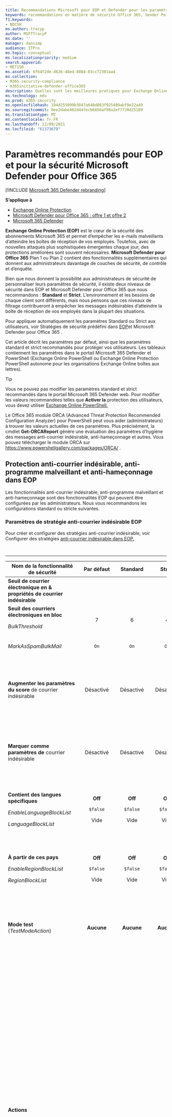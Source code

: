 ```yaml
---
title: Recommandations Microsoft pour EOP et Defender pour les paramètres Office 365 de sécurité
keywords: recommandations en matière de sécurité Office 365, Sender Policy Framework, Domain-based Message Reporting and Conformance, DomainKeys Identified Mail, steps, how does it work, security baselines, baselines for EOP, baselines for Defender for Office 365 , set up Defender for Office 365 , set up EOP, configure Defender for Office 365 , configurer EOP, configuration de la sécurité
f1.keywords:
- NOCSH
ms.author: tracyp
author: MSFTTracyP
ms.date: ''
manager: dansimp
audience: ITPro
ms.topic: conceptual
ms.localizationpriority: medium
search.appverid:
- MET150
ms.assetid: 6f64f2de-d626-48ed-8084-03cc72301aa4
ms.collection:
- M365-security-compliance
- m365initiative-defender-office365
description: Quelles sont les meilleures pratiques pour Exchange Online Protection (EOP) et Defender pour Office 365 de sécurité ? Quelles sont les recommandations actuelles pour la protection standard ? Qu’est-ce qui doit être utilisé si vous souhaitez être plus strict ? Quels sont les extras que vous obtenez si vous utilisez également Defender pour Office 365 ?
ms.technology: mdo
ms.prod: m365-security
ms.openlocfilehash: 194d255099b3847a648d083f925489abf0e22a49
ms.sourcegitcommit: 0ee2dabe402d44fecb6856af98a2ef7720d25189
ms.translationtype: MT
ms.contentlocale: fr-FR
ms.lasthandoff: 12/09/2021
ms.locfileid: "61373679"
---
```

# <a name="recommended-settings-for-eop-and-microsoft-defender-for-office-365-security"></a>Paramètres recommandés pour EOP et pour la sécurité Microsoft Defender pour Office 365

[!INCLUDE [Microsoft 365 Defender rebranding](../includes/microsoft-defender-for-office.md)]

**S’applique à**
- [Exchange Online Protection](exchange-online-protection-overview.md)
- [Microsoft Defender pour Office 365 : offre 1 et offre 2](defender-for-office-365.md)
- [Microsoft 365 Defender](../defender/microsoft-365-defender.md)

**Exchange Online Protection (EOP)** est le cœur de la sécurité des abonnements Microsoft 365 et permet d’empêcher les e-mails malveillants d’atteindre les boîtes de réception de vos employés. Toutefois, avec de nouvelles attaques plus sophistiquées émergentes chaque jour, des protections améliorées sont souvent nécessaires. **Microsoft Defender pour Office 365** Plan 1 ou Plan 2 contient des fonctionnalités supplémentaires qui donnent aux administrateurs davantage de couches de sécurité, de contrôle et d’enquête.

Bien que nous donnent la possibilité aux administrateurs de sécurité de personnaliser leurs paramètres de sécurité, il existe deux niveaux de sécurité dans EOP et Microsoft Defender pour Office 365 que nous recommandons : **Standard** et **Strict**. L’environnement et les besoins de chaque client sont différents, mais nous pensons que ces niveaux de filtrage contribueront à empêcher les messages indésirables d’atteindre la boîte de réception de vos employés dans la plupart des situations.

Pour appliquer automatiquement les paramètres Standard ou Strict aux utilisateurs, voir Stratégies de sécurité prédéfini dans [EOP](preset-security-policies.md)et Microsoft Defender pour Office 365 .

Cet article décrit les paramètres par défaut, ainsi que les paramètres standard et strict recommandés pour protéger vos utilisateurs. Les tableaux contiennent les paramètres dans le portail Microsoft 365 Defender et PowerShell (Exchange Online PowerShell ou Exchange Online Protection PowerShell autonome pour les organisations Exchange Online boîtes aux lettres).

> [!TIP]
> Vous ne pouvez pas modifier les paramètres standard et strict recommandés dans le portail Microsoft 365 Defender web. Pour modifier les valeurs recommandées telles que **Activer la** protection des utilisateurs, vous devez utiliser [Exchange Online PowerShell.](/powershell/exchange/connect-to-exchange-online-powershell)
>
> Le Office 365 module ORCA (Advanced Threat Protection Recommended Configuration Analyzer) pour PowerShell peut vous aider (administrateurs) à trouver les valeurs actuelles de ces paramètres. Plus précisément, la cmdlet **Get-ORCAReport** génère une évaluation des paramètres d’hygiène des messages anti-courrier indésirable, anti-hameçonnage et autres. Vous pouvez télécharger le module ORCA sur <https://www.powershellgallery.com/packages/ORCA/> .

## <a name="anti-spam-anti-malware-and-anti-phishing-protection-in-eop"></a>Protection anti-courrier indésirable, anti-programme malveillant et anti-hameçonnage dans EOP

Les fonctionnalités anti-courrier indésirable, anti-programme malveillant et anti-hameçonnage sont des fonctionnalités EOP qui peuvent être configurées par les administrateurs. Nous vous recommandons les configurations standard ou stricte suivantes.

### <a name="eop-anti-spam-policy-settings"></a>Paramètres de stratégie anti-courrier indésirable EOP

Pour créer et configurer des stratégies anti-courrier indésirable, voir Configurer des stratégies [anti-courrier indésirable dans EOP.](configure-your-spam-filter-policies.md)

<br>

****

|Nom de la fonctionnalité de sécurité|Par défaut|Standard|Strict|Commentaire|
|---|:---:|:---:|:---:|---|
|**Seuil de courrier électronique en & propriétés de courrier indésirable**|||||
|**Seuil des courriers électroniques en bloc** <p> _BulkThreshold_|7 |6 |4|Pour plus d’informations, voir [Niveau de réclamation en bloc (BCL) dans EOP.](bulk-complaint-level-values.md)|
|_MarkAsSpamBulkMail_|`On`|`On`|`On`|Ce paramètre est uniquement disponible dans PowerShell.|
|**Augmenter les paramètres du score** de courrier indésirable|Désactivé|Désactivé|Désactivé|Tous ces paramètres font partie du filtre de courrier indésirable avancé (ASF). Pour plus d’informations, consultez la section paramètres ASF dans la section des [stratégies anti-courrier](#asf-settings-in-anti-spam-policies) indésirable de cet article.|
|**Marquer comme paramètres de** courrier indésirable|Désactivé|Désactivé|Désactivé|La plupart de ces paramètres font partie d’ASF. Pour plus d’informations, consultez la section paramètres ASF dans la section des [stratégies anti-courrier](#asf-settings-in-anti-spam-policies) indésirable de cet article.|
|**Contient des langues spécifiques** <p> _EnableLanguageBlockList_ <p> _LanguageBlockList_|**Off** <p> `$false` <p> Vide|**Off** <p> `$false` <p> Vide|**Off** <p> `$false` <p> Vide|Nous n’avons aucune recommandation spécifique pour ce paramètre. Vous pouvez bloquer les messages dans des langues spécifiques en fonction des besoins de votre entreprise.|
|**À partir de ces pays** <p> _EnableRegionBlockList_ <p> _RegionBlockList_|**Off** <p> `$false` <p> Vide|**Off** <p> `$false` <p> Vide|**Off** <p> `$false` <p> Vide|Nous n’avons aucune recommandation spécifique pour ce paramètre. Vous pouvez bloquer les messages provenant de pays spécifiques en fonction des besoins de votre entreprise.|
|**Mode test** (_TestModeAction_)|**Aucune**|**Aucune**|**Aucune**|Ce paramètre fait partie d’ASF. Pour plus d’informations, consultez la section paramètres ASF dans la section des [stratégies anti-courrier](#asf-settings-in-anti-spam-policies) indésirable de cet article.|
|**Actions**||||Où que vous sélectionniez le **message de mise** en quarantaine, une zone sélectionner une stratégie de mise **en** quarantaine est disponible. Les stratégies de mise en quarantaine définissent ce que les utilisateurs sont autorisés à faire pour les messages mis en quarantaine. <p> Lorsque vous créez une stratégie anti-courrier indésirable, une valeur vide signifie que la stratégie de mise en quarantaine par défaut est utilisée pour définir les fonctionnalités historiques des messages mis en quarantaine par ce verdict particulier (AdminOnlyAccessPolicy pour le hameçonnage à haut niveau de confiance **;** DefaultFullAccessPolicy pour tout le reste). <p> Les administrateurs peuvent créer et sélectionner des stratégies de mise en quarantaine personnalisées qui définissent des fonctionnalités plus restrictives ou moins restrictives pour les utilisateurs. Pour plus d’informations, voir [Stratégies de mise en quarantaine](quarantine-policies.md).|
|**Action de** détection du courrier indésirable <p> _SpamAction_|**Déplacer le message dans le dossier Courrier indésirable** <p> `MoveToJmf`|**Déplacer le message dans le dossier Courrier indésirable** <p> `MoveToJmf`|**Mettre en quarantaine le message** <p> `Quarantine`||
|**Action de détection du courrier indésirable** à niveau de confiance élevé <p> _HighConfidenceSpamAction_|**Mettre en quarantaine le message** <p> `MoveToJmf`|**Mettre en quarantaine le message** <p> `Quarantine`|**Mettre en quarantaine le message** <p> `Quarantine`||
|**Action de détection du** hameçonnage <p> _PhishSpamAction_|**Mettre en quarantaine le message** <p> `MoveToJmf`|**Mettre en quarantaine le message** <p> `Quarantine`|**Mettre en quarantaine le message** <p> `Quarantine`||
|**Action de détection du hameçonnage à haut** niveau de confiance <p> _HighConfidencePhishAction_|**Mettre en quarantaine le message** <p> `Quarantine`|**Mettre en quarantaine le message** <p> `Quarantine`|**Mettre en quarantaine le message** <p> `Quarantine`||
|**Action de** détection en bloc <p> _BulkSpamAction_|**Déplacer le message dans le dossier Courrier indésirable** <p> `MoveToJmf`|**Déplacer le message dans le dossier Courrier indésirable** <p> `MoveToJmf`|**Mettre en quarantaine le message** <p> `Quarantine`||
|**Conserver le courrier indésirable en quarantaine pendant ce nombre de jours** <p> _QuarantineRetentionPeriod_|15 jours<sup>\*</sup>|30 jours|30 jours|<sup>\*</sup> La valeur par défaut est 15 jours dans la stratégie anti-courrier indésirable par défaut et dans les nouvelles stratégies anti-courrier indésirable que vous créez dans PowerShell. La valeur par défaut est 30 jours dans les nouvelles stratégies anti-courrier indésirable que vous créez dans le portail Microsoft 365 Defender courrier indésirable. <p> Cette valeur affecte également les messages mis en quarantaine par les stratégies anti-hameçonnage. Pour plus d’informations, voir [Messages électroniques mis en quarantaine dans EOP.](quarantine-email-messages.md)|
|**Activer les conseils de sécurité contre le courrier indésirable** <p> _InlineSafetyTipsEnabled_|Sélectionné <p> `$true`|Sélectionné <p> `$true`|Sélectionné <p> `$true`||
|Activer la purge automatique d’heure zéro (ZAP) pour les messages de hameçonnage <p> _PhishZapEnabled_|Sélectionné <p> `$true`|Sélectionné <p> `$true`|Sélectionné <p> `$true`||
|Activer ZAP pour les messages indésirables <p> _SpamZapEnabled_|Sélectionné <p> `$true`|Sélectionné <p> `$true`|Sélectionné <p> `$true`||
|**Autoriser & liste d'& blocage**|||||
|Expéditeurs autorisés <p> _AllowedSenders_|Aucun|Aucun|Aucun||
|Domaines d’expéditeur autorisés <p> _AllowedSenderDomains_|Aucun|Aucun|Aucun|L’ajout de domaines à la liste des expéditeurs autorisés est une idée très mauvaise. Les attaquants pourraient vous envoyer des messages électroniques qui seraient autrement filtrés. <p> Utilisez [](learn-about-spoof-intelligence.md) la veille contre l’usurpation d’adresses et la liste d’adresses de [blocage/d’usurpation](tenant-allow-block-list.md) d’adresses client pour passer en revue tous les expéditeurs usurpant des adresses de messagerie d’expéditeur dans les domaines de messagerie de votre organisation ou usurpant des adresses de messagerie d’expéditeur dans des domaines externes.|
|Expéditeurs bloqués <p> _BlockedSenders_|Aucun|Aucun|Aucun||
|Domaines des expéditeurs bloqués <p> _BlockedSenderDomains_|Aucun|Aucun|Aucun||
|

#### <a name="asf-settings-in-anti-spam-policies"></a>Paramètres ASF dans les stratégies anti-courrier indésirable

Le tableau de cette section décrit les paramètres de filtrage avancé du courrier indésirable (ASF) disponibles dans les stratégies anti-courrier indésirable. Tous ces paramètres sont **éteints** pour les **niveaux Standard** et **Strict.** Pour plus d’informations sur les paramètres ASF, voir les paramètres de filtre de courrier indésirable avancé [(ASF) dans EOP.](advanced-spam-filtering-asf-options.md)

<br>

****

|Nom de la fonctionnalité de sécurité|Commentaire|
|---|---|
|**Liens d’image vers des sites distants** (_IncreaseScoreWithImageLinks_)||
|**Adresse IP numérique dans l’URL** (_IncreaseScoreWithNumericIps_)||
|**Redirection d’URL vers** un autre port (_IncreaseScoreWithRedirectToOtherPort_)||
|**Liens vers des sites web .biz ou .info** (_IncreaseScoreWithBizOrInfoUrls_)||
|**Messages vides** (_MarkAsSpamEmptyMessages_)||
|**Incorporer des balises au format HTML** (_MarkAsSpamEmbedTagsInHtml_)||
|**JavaScript ou VBScript en HTML** (_MarkAsSpamJavaScriptInHtml_)||
|**Balises de formulaire en HTML** (_MarkAsSpamFormTagsInHtml_)||
|**Balises frame ou iframe en HTML** (_MarkAsSpamFramesInHtml_)||
|**Bogues web au format HTML** (_MarkAsSpamWebBugsInHtml_)||
|**Balises d’objet en HTML** (_MarkAsSpamObjectTagsInHtml_)||
|**Mots sensibles** (_MarkAsSpamSensitiveWordList_)||
|**Enregistrement SPF : échec en dur** (_MarkAsSpamSpfRecordHardFail_)||
|**Échec de filtrage de l’ID de** l’expéditeur (_MarkAsSpamFromAddressAuthFail_)||
|**Backscatter** (_MarkAsSpamNdrBackscatter_)||
|**Mode test** (_TestModeAction_)|Pour les paramètres ASF qui la prise en charge de **Test** en tant qu’action, vous pouvez configurer l’action du mode test sur Aucun **,** Ajouter du texte d’en-tête **X** par défaut ou envoyer un message **Bcc** ( `None` , ou `AddXHeader` `BccMessage` ). Pour plus d’informations, voir Activer, désactiver ou tester les [paramètres ASF.](advanced-spam-filtering-asf-options.md#enable-disable-or-test-asf-settings)|
|

#### <a name="eop-outbound-spam-policy-settings"></a>Paramètres de stratégie de courrier indésirable sortant EOP

Pour créer et configurer des stratégies de courrier indésirable sortant, voir Configurer le filtrage du courrier indésirable sortant [dans EOP.](configure-the-outbound-spam-policy.md)

Pour plus d’informations sur les limites d’envoi par défaut dans le service, voir [Limites d’envoi.](/office365/servicedescriptions/exchange-online-service-description/exchange-online-limits#sending-limits-1)

<br>

****

|Nom de la fonctionnalité de sécurité|Par défaut|Standard|Strict|Commentaire|
|---|:---:|:---:|:---:|---|
|**Définir une limite de messages externes** <p> _RecipientLimitExternalPerHour_|0|500|400|La valeur par défaut 0 signifie utiliser les valeurs par défaut du service.|
|**Définir une limite de message interne** <p> _RecipientLimitInternalPerHour_|0|1000|800|La valeur par défaut 0 signifie utiliser les valeurs par défaut du service.|
|**Définir une limite quotidienne des messages** <p> _RecipientLimitPerDay_|0|1000|800|La valeur par défaut 0 signifie utiliser les valeurs par défaut du service.|
|**Restriction imposée aux utilisateurs qui atteignent la limite de message** <p> _ActionWhenThresholdReached_|**Empêcher l’utilisateur d’envoyer des messages jusqu’au jour suivant** <p> `BlockUserForToday`|**Empêcher l’utilisateur d’envoyer des messages électroniques** <p> `BlockUser`|**Empêcher l’utilisateur d’envoyer des messages électroniques** <p> `BlockUser`||
|**Règles de transmission automatique** <p> _AutoForwardingMode_|**Automatique - Contrôlé par le système** <p> `Automatic`|**Automatique - Contrôlé par le système** <p> `Automatic`|**Automatique - Contrôlé par le système** <p> `Automatic`|
|**Envoyer une copie des messages sortants qui dépassent ces limites à ces utilisateurs et groupes** <p> _BccSuspiciousOutboundMail_ <p> _BccSuspiciousOutboundAdditionalRecipients_|Non sélectionnée <p> `$false` <p> Vide|Non sélectionnée <p> `$false` <p> Vide|Non sélectionnée <p> `$false` <p> Vide|Nous n’avons aucune recommandation spécifique pour ce paramètre. <p> Ce paramètre fonctionne uniquement dans la stratégie de courrier indésirable sortant par défaut. Elle ne fonctionne pas dans les stratégies de courrier indésirable sortant personnalisées que vous créez.|
|**Avertir ces utilisateurs et groupes si un expéditeur est bloqué en raison de l’envoi de courrier indésirable sortant** <p> _NotifyOutboundSpam_ <p> _NotifyOutboundSpamRecipients_|Non sélectionnée <p> `$false` <p> Vide|Non sélectionnée <p> `$false` <p> Vide|Non sélectionnée <p> `$false` <p> Vide|La [](../../compliance/alert-policies.md) stratégie d’alerte par défaut nommée User **restricted from sending email** already sends email notifications to members of the **TenantAdmins** (**Global admins**) group when users are blocked due to exceeding the limits in policy. **Nous vous recommandons vivement d’utiliser** la stratégie d’alerte plutôt que ce paramètre dans la stratégie de courrier indésirable sortant pour avertir les administrateurs et les autres utilisateurs. Pour obtenir des instructions, [voir Vérifier les paramètres d’alerte pour les utilisateurs restreints.](removing-user-from-restricted-users-portal-after-spam.md#verify-the-alert-settings-for-restricted-users)|
|

### <a name="eop-anti-malware-policy-settings"></a>Paramètres de stratégie anti-programme malveillant EOP

Pour créer et configurer des stratégies anti-programme malveillant, voir Configurer des stratégies [anti-programme malveillant dans EOP.](configure-anti-malware-policies.md)

<br>

****

|Nom de la fonctionnalité de sécurité|Par défaut|Standard|Strict|Commentaire|
|---|:---:|:---:|:---:|---|
|**Paramètres de protection**|||||
|**Activer le filtre des pièces jointes courantes** <p> _EnableFileFilter_|Non sélectionnée <p> `$false`|Sélectionné <p> `$true`|Sélectionné <p> `$true`|Ce paramètre met en quarantaine les messages qui contiennent des pièces jointes exécutables en fonction du type de fichier, quel que soit le contenu de la pièce jointe.|
|**Activer la purge automatique sans heure pour les programmes malveillants** <p> _ZapEnabled_|Sélectionné <p> `$true`|Sélectionné <p> `$true`|Sélectionné <p> `$true`||
|**Stratégie de mise en quarantaine**|AdminOnlyAccessPolicy|AdminOnlyAccessPolicy|AdminOnlyAccessPolicy|Lorsque vous créez une stratégie anti-programme malveillant, une valeur vide signifie que la stratégie de mise en quarantaine par défaut est utilisée pour définir les fonctionnalités historiques des messages mis en quarantaine en tant que programmes malveillants (AdminOnlyAccessPolicy). <p> Les administrateurs peuvent créer et sélectionner des stratégies de mise en quarantaine personnalisées qui définissent davantage de fonctionnalités pour les utilisateurs. Pour plus d’informations, voir [Stratégies de mise en quarantaine](quarantine-policies.md).|
|**Notifications des destinataires**|||||
|**Avertir les destinataires lorsque les messages sont mis en quarantaine en tant que programmes malveillants** <p> _Action_|Non sélectionnée <p> _DeleteMessage_|Non sélectionnée <p> _DeleteMessage_|Non sélectionnée <p> _DeleteMessage_|Si un programme malveillant est détecté dans une pièce jointe, le message est mis en quarantaine et ne peut être libéré que par un administrateur.|
|**Notifications de l’expéditeur**|||||
|**Avertir les expéditeurs internes lorsque les messages sont mis en quarantaine en tant que programmes malveillants** <p> _EnableInternalSenderNotifications_|Non sélectionnée <p> `$false`|Non sélectionnée <p> `$false`|Non sélectionnée <p> `$false`||
|**Avertir les expéditeurs externes lorsque les messages sont mis en quarantaine en tant que programmes malveillants** <p> _EnableExternalSenderNotifications_|Non sélectionnée <p> `$false`|Non sélectionnée <p> `$false`|Non sélectionnée <p> `$false`||
|**Notifications de l’administrateur**|||||
|**Informer un administrateur des messages non reçus d’expéditeurs internes** <p> _EnableInternalSenderAdminNotifications_ <p> _InternalSenderAdminAddress_|Non sélectionnée <p> `$false`|Non sélectionnée <p> `$false`|Non sélectionnée <p> `$false`|Nous n’avons aucune recommandation spécifique pour ce paramètre.|
|**Informer un administrateur des messages non reçus d’expéditeurs externes** <p> _EnableExternalSenderAdminNotifications_ <p> _ExternalSenderAdminAddress_|Non sélectionnée <p> `$false`|Non sélectionnée <p> `$false`|Non sélectionnée <p> `$false`|Nous n’avons aucune recommandation spécifique pour ce paramètre.|
|**Personnaliser les notifications**||||Nous n’avons aucune recommandation spécifique pour ces paramètres.|
|**Utiliser un texte de notification personnalisé** <p> _CustomNotifications_|Non sélectionnée <p> `$false`|Non sélectionnée <p> `$false`|Non sélectionnée <p> `$false`||
|**De nom** <p> _CustomFromName_|Vide <p> `$null`|Vide <p> `$null`|Vide <p> `$null`||
|**Adresse de provenance** <p> _CustomFromAddress_|Vide <p> `$null`|Vide <p> `$null`|Vide <p> `$null`||
|**Personnaliser les notifications pour les messages provenant d’expéditeurs internes**||||Ces paramètres sont utilisés uniquement si les expéditeurs internes  sont avertis lorsque des **messages** sont mis en quarantaine en tant que programmes malveillants ou si les messages non envoyés provenant d’expéditeurs internes sont sélectionnés.|
|**Sujet** <p> _CustomInternalSubject_|Vide <p> `$null`|Vide <p> `$null`|Vide <p> `$null`||
|**Message** <p> _CustomInternalBody_|Vide <p> `$null`|Vide <p> `$null`|Vide <p> `$null`||
|**Personnaliser les notifications pour les messages provenant d’expéditeurs externes**||||Ces paramètres sont utilisés uniquement si les expéditeurs externes sont avertis lorsque des **messages** sont mis en quarantaine en tant que programmes malveillants ou si les **messages** non envoyés provenant d’expéditeurs externes sont sélectionnés.|
|**Sujet** <p> _CustomExternalSubject_|Vide <p> `$null`|Vide <p> `$null`|Vide <p> `$null`||
|**Message** <p> _CustomExternalBody_|Vide <p> `$null`|Vide <p> `$null`|Vide <p> `$null`||
|

### <a name="eop-anti-phishing-policy-settings"></a>Paramètres de stratégie anti-hameçonnage EOP

Pour plus d’informations sur ces paramètres, voir [Paramètres d’usurpation d’informations.](set-up-anti-phishing-policies.md#spoof-settings) Pour configurer ces paramètres, voir [Configurer des stratégies anti-hameçonnage dans EOP.](configure-anti-phishing-policies-eop.md)

<br>

****

|Nom de la fonctionnalité de sécurité|Par défaut|Standard|Strict|Commentaire|
|---|:---:|:---:|:---:|---|
|**Seuil de hameçonnage & protection**|||||
|**Activer la veille contre l’usurpation d’informations** <p> _EnableSpoofIntelligence_|Sélectionné <p> `$true`|Sélectionné <p> `$true`|Sélectionné <p> `$true`||
|**Actions**|||||
|**Si le message est détecté comme usurpant une usurpation** <p> _AuthenticationFailAction_|**Déplacer le message vers les dossiers Courrier indésirable des destinataires** <p> `MoveToJmf`|**Déplacer le message vers les dossiers Courrier indésirable des destinataires** <p> `MoveToJmf`|**Mettre le message en quarantaine** <p> `Quarantine`|Ce paramètre s’applique aux expéditeurs usurpés qui ont [](learn-about-spoof-intelligence.md) été automatiquement bloqués, comme indiqué dans la veille contre l’usurpation d’informations ou bloqués manuellement dans la liste d’adresses client [autoriser/bloquer.](tenant-allow-block-list.md) <p> Si vous sélectionnez Mettre  le **message** en quarantaine, une zone de stratégie Appliquer la mise en quarantaine est disponible pour sélectionner la stratégie de mise en quarantaine qui définit ce que les utilisateurs sont autorisés à faire aux messages mis en quarantaine en tant qu’usurpation. Lorsque vous créez une stratégie anti-hameçonnage, une valeur vide signifie que la stratégie de mise en quarantaine par défaut est utilisée pour définir les fonctionnalités historiques des messages mis en quarantaine en tant qu’usurpation (DefaultFullAccessPolicy). <p> Les administrateurs peuvent créer et sélectionner des stratégies de mise en quarantaine personnalisées qui définissent des fonctionnalités plus restrictives ou moins restrictives pour les utilisateurs. Pour plus d’informations, voir [Stratégies de mise en quarantaine](quarantine-policies.md).|
|**Afficher le premier contact conseil de sécurité** <p> _EnableFirstContactSafetyTips_|Non sélectionnée <p> `$false`|Non sélectionnée <p> `$false`|Non sélectionnée <p> `$false`|Pour plus d’informations, [voir First contact conseil de sécurité](set-up-anti-phishing-policies.md#first-contact-safety-tip).|
|**Afficher (?) pour les expéditeurs non authentifiés pour l’usurpation d’adresse** <p> _EnableUnauthenticatedSender_|Sélectionné <p> `$true`|Sélectionné <p> `$true`|Sélectionné <p> `$true`|Ajoute un point d’interrogation (?) à la photo de l’expéditeur dans Outlook des expéditeurs usurpés non identifiés. Pour plus d’informations, voir Expéditeur non [authentifié.](set-up-anti-phishing-policies.md#unauthenticated-sender)|
|**Afficher la balise « via »** <p> _EnableViaTag_|Sélectionné <p> `$true`|Sélectionné <p> `$true`|Sélectionné <p> `$true`|Ajoute une balise via (chris@contoso.com via fabrikam.com) à l’adresse De si elle est différente du domaine dans la signature DKIM ou l’adresse **MAIL FROM.** <p> Pour plus d’informations, voir Expéditeur non [authentifié.](set-up-anti-phishing-policies.md#unauthenticated-sender)|
|

## <a name="microsoft-defender-for-office-365-security"></a>Microsoft Defender pour la Office 365 sécurité

Des avantages supplémentaires en matière de sécurité s’offrent à vous avec un abonnement Microsoft Defender Office 365 abonnement. Pour obtenir les dernières actualités et informations, vous pouvez voir les [nouveautés](whats-new-in-defender-for-office-365.md)de Defender pour Office 365 .

> [!IMPORTANT]
>
> - La stratégie anti-hameçonnage par défaut dans Microsoft [](set-up-anti-phishing-policies.md#spoof-settings) Defender Office 365 protection contre l’usurpation d’adresses et la veille des boîtes aux lettres pour tous les destinataires. Toutefois, les autres fonctionnalités de [protection](#impersonation-settings-in-anti-phishing-policies-in-microsoft-defender-for-office-365) contre l’emprunt d’identité disponibles et les paramètres avancés ne sont pas [configurés](#advanced-settings-in-anti-phishing-policies-in-microsoft-defender-for-office-365) ou activés dans la stratégie par défaut. Pour activer toutes les fonctionnalités de protection, modifiez la stratégie anti-hameçonnage par défaut ou créez des stratégies anti-hameçonnage supplémentaires.
>
> - Bien qu’il n’existe pas de stratégie de pièces jointes Coffre ou de stratégie de liens Coffre par défaut, la stratégie de sécurité prédéfinit de **protection** intégrée offre une protection Coffre des pièces jointes et une protection de liens Coffre à tous les destinataires (utilisateurs qui ne sont pas définis dans les stratégies de pièces jointes Coffre personnalisées ou les stratégies de liens Coffre). Pour plus d’informations, voir [Stratégies de sécurité prédéfini dans EOP](preset-security-policies.md)et Microsoft Defender pour Office 365 .
>
> - [Coffre pièces jointes](mdo-for-spo-odb-and-teams.md) pour SharePoint, OneDrive et la protection Microsoft Teams et [la](safe-docs.md) protection Coffre Documents ne sont pas dépendantes des stratégies Coffre liens.

Si votre abonnement inclut Microsoft Defender pour Office 365 ou si vous avez acheté Defender pour Office 365 en tant que modules, définissez les configurations Standard ou Strict suivantes.

### <a name="anti-phishing-policy-settings-in-microsoft-defender-for-office-365"></a>Paramètres de stratégie anti-hameçonnage dans Microsoft Defender pour les Office 365

Les clients EOP obtiennent un anti-hameçonnage de base comme décrit précédemment, mais Defender pour Office 365 inclut davantage de fonctionnalités et de contrôle pour vous aider à prévenir, détecter et corriger les attaques. Pour créer et configurer ces stratégies, voir Configurer des stratégies [anti-hameçonnage](configure-mdo-anti-phishing-policies.md)dans Defender pour Office 365 .

#### <a name="advanced-settings-in-anti-phishing-policies-in-microsoft-defender-for-office-365"></a>Paramètres avancés dans les stratégies anti-hameçonnage dans Microsoft Defender pour Office 365

Pour plus d’informations sur ce paramètre, voir Seuils d’hameçonnage avancés dans les [stratégies anti-hameçonnage](set-up-anti-phishing-policies.md#advanced-phishing-thresholds-in-anti-phishing-policies-in-microsoft-defender-for-office-365)dans Microsoft Defender pour Office 365 . Pour configurer ce paramètre, voir Configurer des [stratégies anti-hameçonnage dans Defender pour Office 365](configure-mdo-anti-phishing-policies.md).

<br>

****

|Nom de la fonctionnalité de sécurité|Par défaut|Standard|Strict|Commentaire|
|---|:---:|:---:|:---:|---|
|**Seuil de courrier d’hameçonnage** <p> _PhishThresholdLevel_|**1 - Standard** <p> `1`|**2 - Agressif** <p> `2`|**3 - Plus agressif** <p> `3`||
|

#### <a name="impersonation-settings-in-anti-phishing-policies-in-microsoft-defender-for-office-365"></a>Paramètres d’emprunt d’identité dans les stratégies anti-hameçonnage dans Microsoft Defender pour Office 365

Pour plus d’informations sur ces paramètres, voir paramètres d’emprunt d’identité dans les [stratégies anti-hameçonnage](set-up-anti-phishing-policies.md#impersonation-settings-in-anti-phishing-policies-in-microsoft-defender-for-office-365)dans Microsoft Defender pour Office 365 . Pour configurer ces paramètres, voir [Configure anti-phishing policies in Defender for Office 365](configure-mdo-anti-phishing-policies.md).

<br>

****

|Nom de la fonctionnalité de sécurité|Par défaut|Standard|Strict|Commentaire|
|---|:---:|:---:|:---:|---|
|**Seuil de hameçonnage & protection**|||||
|**Permettre aux utilisateurs de se protéger** (protection des utilisateurs dont l’identité est usurpée) <p> _EnableTargetedUserProtection_ <p> _TargetedUsersToProtect_|Non sélectionnée <p> `$false` <p> none|Sélectionné <p> `$true` <p> \<list of users\>|Sélectionné <p> `$true` <p> \<list of users\>|Nous vous recommandons d’ajouter des utilisateurs (expéditeurs de messages) dans les rôles clés. En interne, les expéditeurs protégés peuvent être votre PDG, votre directeur financier et d’autres cadres supérieurs. En externe, les expéditeurs protégés peuvent inclure des membres du conseil ou votre conseil d’administration.|
|**Activer les domaines à protéger** (protection de domaine dont l’identité est usurpée)|Non sélectionnée|Sélectionné|Sélectionné||
|**Inclure les domaines que je possède** <p> _EnableOrganizationDomainsProtection_|Désactivé <p> `$false`|Sélectionné <p> `$true`|Sélectionné <p> `$true`||
|**Inclure des domaines personnalisés** <p> _EnableTargetedDomainsProtection_ <p> _TargetedDomainsToProtect_|Désactivé <p> `$false` <p> none|Sélectionné <p> `$true` <p> \<list of domains\>|Sélectionné <p> `$true` <p> \<list of domains\>|Nous vous recommandons d’ajouter des domaines (domaines d’expéditeur) que vous ne possédez pas, mais avec qui vous interagissez fréquemment.|
|**Ajouter des expéditeurs et des domaines de confiance** <p> _ExcludedSenders_ <p> _ExcludedDomains_|Aucun|Aucun|Aucun|En fonction de votre organisation, nous vous recommandons d’ajouter des expéditeurs ou des domaines qui sont identifiés à tort comme des tentatives d’emprunt d’identité.|
|**Activer l’intelligence des boîtes aux lettres** <p> _EnableMailboxIntelligence_|Sélectionné <p> `$true`|Sélectionné <p> `$true`|Sélectionné <p> `$true`||
|**Activer la veille pour la protection contre l’emprunt d’identité** <p> _EnableMailboxIntelligenceProtection_|Désactivé <p> `$false`|Sélectionné <p> `$true`|Sélectionné <p> `$true`|Ce paramètre autorise l’action spécifiée pour les détections d’emprunt d’identité par l’intelligence des boîtes aux lettres.|
|**Actions**||||Où que vous sélectionniez la **mise en quarantaine du message,** une zone sélectionner une stratégie **de** mise en quarantaine est disponible. Les stratégies de mise en quarantaine définissent ce que les utilisateurs sont autorisés à faire pour les messages mis en quarantaine. <p> Lorsque vous créez une stratégie anti-hameçonnage, une valeur vide signifie que la stratégie de mise en quarantaine par défaut est utilisée pour définir les fonctionnalités historiques des messages mis en quarantaine par ce verdict (DefaultFullAccessPolicy pour tous les types de détection d’emprunt d’identité). <p> Les administrateurs peuvent créer et sélectionner des stratégies de mise en quarantaine personnalisées qui définissent des fonctionnalités moins restrictives ou plus restrictives pour les utilisateurs. Pour plus d’informations, voir [Stratégies de mise en quarantaine](quarantine-policies.md).|
|**Si le message est détecté comme un utilisateur dont l’identité est usurpée** <p> _TargetedUserProtectionAction_|**Ne pas appliquer d’action** <p> `NoAction`|**Mettre le message en quarantaine** <p> `Quarantine`|**Mettre le message en quarantaine** <p> `Quarantine`||
|**Si le message est détecté comme un domaine dont l’identité est usurpée** <p> _TargetedDomainProtectionAction_|**Ne pas appliquer d’action** <p> `NoAction`|**Mettre le message en quarantaine** <p> `Quarantine`|**Mettre le message en quarantaine** <p> `Quarantine`||
|**Si l’intelligence de boîte aux lettres détecte et usurpe l’identité de l’utilisateur** <p> _MailboxIntelligenceProtectionAction_|**Ne pas appliquer d’action** <p> `NoAction`|**Déplacer le message vers les dossiers Courrier indésirable des destinataires** <p> `MoveToJmf`|**Mettre le message en quarantaine** <p> `Quarantine`||
|**Afficher les informations d’emprunt d’conseil de sécurité** <p> _EnableSimilarUsersSafetyTips_|Désactivé <p> `$false`|Sélectionné <p> `$true`|Sélectionné <p> `$true`||
|**Afficher les conseil de sécurité** <p> _EnableSimilarDomainsSafetyTips_|Désactivé <p> `$false`|Sélectionné <p> `$true`|Sélectionné <p> `$true`||
|**Afficher les caractères inhabituels d’emprunt d’identité conseil de sécurité** <p> _EnableUnusualCharactersSafetyTips_|Désactivé <p> `$false`|Sélectionné <p> `$true`|Sélectionné <p> `$true`||
|

#### <a name="eop-anti-phishing-policy-settings-in-microsoft-defender-for-office-365"></a>Paramètres de stratégie anti-hameçonnage EOP dans Microsoft Defender pour Office 365

Ce sont les mêmes paramètres que ceux disponibles dans les paramètres de stratégie [anti-courrier indésirable dans EOP.](#eop-anti-spam-policy-settings)

Les paramètres d’usurpation sont liés, mais le paramètre Afficher le premier **contact conseil de sécurité** ne dépend pas des paramètres d’usurpation.

<br>

****

|Nom de la fonctionnalité de sécurité|Par défaut|Standard|Strict|Commentaire|
|---|:---:|:---:|:---:|---|
|**Seuil de hameçonnage & protection**|||||
|**Activer la veille contre l’usurpation d’informations** <p> _EnableSpoofIntelligence_|Sélectionné <p> `$true`|Sélectionné <p> `$true`|Sélectionné <p> `$true`||
|**Actions**|||||
|**Si le message est détecté comme usurpant une usurpation** <p> _AuthenticationFailAction_|**Déplacer le message vers les dossiers Courrier indésirable des destinataires** <p> `MoveToJmf`|**Déplacer le message vers les dossiers Courrier indésirable des destinataires** <p> `MoveToJmf`|**Mettre le message en quarantaine** <p> `Quarantine`|Ce paramètre s’applique aux expéditeurs usurpés qui ont [](learn-about-spoof-intelligence.md) été automatiquement bloqués, comme indiqué dans la veille contre l’usurpation d’informations ou bloqués manuellement dans la liste d’adresses client [autoriser/bloquer.](tenant-allow-block-list.md) <p> Si vous sélectionnez Mettre  le **message** en quarantaine, une zone de stratégie Appliquer la quarantaine est disponible pour sélectionner la stratégie de mise en quarantaine qui définit ce que les utilisateurs sont autorisés à faire pour les messages mis en quarantaine. Lorsque vous créez une stratégie anti-hameçonnage, une valeur vide signifie que la stratégie de mise en quarantaine par défaut est utilisée pour définir les fonctionnalités historiques pour l’usurpation des messages mis en quarantaine (DefaultFullAccessPolicy). <p> Les administrateurs peuvent créer et sélectionner une stratégie de mise en quarantaine personnalisée qui définit ce que les destinataires sont autorisés à faire pour ces messages en quarantaine. Pour plus d’informations, voir [Stratégies de mise en quarantaine](quarantine-policies.md).|
|**Afficher le premier contact conseil de sécurité** <p> _EnableFirstContactSafetyTips_|Non sélectionnée <p> `$false`|Sélectionné <p> `$true`|Sélectionné <p> `$true`|Pour plus d’informations, [voir First contact conseil de sécurité](set-up-anti-phishing-policies.md#first-contact-safety-tip).|
|**Afficher (?) pour les expéditeurs non authentifiés pour l’usurpation d’adresse** <p> _EnableUnauthenticatedSender_|Sélectionné <p> `$true`|Sélectionné <p> `$true`|Sélectionné <p> `$true`|Ajoute un point d’interrogation (?) à la photo de l’expéditeur dans Outlook des expéditeurs usurpés non identifiés. Pour plus d’informations, voir Expéditeur non [authentifié.](set-up-anti-phishing-policies.md#unauthenticated-sender)|
|**Afficher la balise « via »** <p> _EnableViaTag_|Sélectionné <p> `$true`|Sélectionné <p> `$true`|Sélectionné <p> `$true`|Ajoute une balise via (chris@contoso.com via fabrikam.com) à l’adresse De si elle est différente du domaine dans la signature DKIM ou l’adresse **MAIL FROM.** <p> Pour plus d’informations, voir Expéditeur non [authentifié.](set-up-anti-phishing-policies.md#unauthenticated-sender)|
|

### <a name="safe-attachments-settings"></a>Coffre de pièces jointes

Coffre pièces jointes dans Microsoft Defender pour Office 365 inclut les paramètres globaux qui n’ont aucune relation avec les stratégies de pièces jointes Coffre et les paramètres spécifiques à chaque stratégie de liens Coffre. Pour plus d’informations, [voir Coffre pièces jointes dans Defender pour Office 365](safe-attachments.md).

Bien qu’il n’existe aucune stratégie de pièces jointes Coffre par défaut, la stratégie de sécurité prédéfinit de **protection** intégrée fournit une protection Coffre pièces jointes à tous les destinataires (utilisateurs qui ne sont pas définis dans les stratégies de pièces jointes Coffre personnalisées). Pour plus d’informations, voir [Stratégies de sécurité prédéfini dans EOP](preset-security-policies.md)et Microsoft Defender pour Office 365 .

#### <a name="global-settings-for-safe-attachments"></a>Paramètres globaux pour Coffre pièces jointes

> [!NOTE]
> Les paramètres globaux pour Coffre pièces jointes sont définies par la stratégie de sécurité prédéfinit de **protection** intégrée, mais pas par les stratégies de sécurité prédéfinëes **Standard** ou **Strict.** Dans les deux cas, les administrateurs peuvent modifier ces paramètres globaux Coffre pièces jointes à tout moment.
>
> La **colonne Par** défaut affiche les valeurs avant l’existence de la stratégie de sécurité prédéfinit de **protection** intégrée. La **colonne de protection** intégrée affiche les valeurs définies par la stratégie de sécurité prédéfinit de **protection** intégrée, qui sont également nos valeurs recommandées.

Pour configurer ces paramètres, voir Activer les pièces [jointes Coffre](turn-on-mdo-for-spo-odb-and-teams.md) pour les documents SharePoint, OneDrive et Microsoft Teams et [Coffre dans Microsoft 365 E5](safe-docs.md).

Dans PowerShell, vous utilisez la cmdlet [Set-AtpPolicyForO365](/powershell/module/exchange/set-atppolicyforo365) pour ces paramètres.

<br>

****

|Nom de la fonctionnalité de sécurité|Par défaut|Protection intégrée|Commentaire|
|---|:---:|:---:|---|
|**Activer Defender pour Office 365 pour SharePoint, OneDrive et Microsoft Teams** <p> _EnableATPForSPOTeamsODB_|Désactivé <p> `$false`|Activé <p> `$true`|Pour empêcher les utilisateurs de télécharger des fichiers malveillants, voir Utiliser SharePoint Online PowerShell pour empêcher les utilisateurs de [télécharger des fichiers malveillants.](turn-on-mdo-for-spo-odb-and-teams.md#step-2-recommended-use-sharepoint-online-powershell-to-prevent-users-from-downloading-malicious-files)|
|**Activer les Coffre documents pour Office clients** <p> _EnableSafeDocs_|Désactivé <p> `$false`|Activé <p> `$true`|Cette fonctionnalité est disponible et significative uniquement avec les licences qui ne sont pas incluses dans Defender pour Office 365 (par exemple, Microsoft 365 E5 ou Microsoft 365 E5 Sécurité). Pour plus d’informations, [voir Coffre documents dans Microsoft 365 E5](safe-docs.md).|
|**Autoriser les utilisateurs à cliquer dans le affichage protégé même si Coffre documents ont identifié le fichier comme malveillant** <p> _AllowSafeDocsOpen_|Désactivé <p> `$false`|Désactivé <p> `$false`|Ce paramètre est lié à Coffre Documents.|
|

#### <a name="safe-attachments-policy-settings"></a>Coffre de stratégie pièces jointes

Pour configurer ces paramètres, voir Configurer les [stratégies Coffre pièces jointes dans Defender pour Office 365](set-up-safe-attachments-policies.md).

Dans PowerShell, vous utilisez les cmdlets [New-SafeAttachmentPolicy](/powershell/module/exchange/new-safeattachmentpolicy) et [Set-SafeAttachmentPolicy](/powershell/module/exchange/set-safelinkspolicy) pour ces paramètres.

> [!NOTE]
> Comme décrit précédemment, il n’existe aucune stratégie de pièces jointes Coffre par défaut, mais la protection des pièces jointes Coffre est attribuée à tous les destinataires par la stratégie de sécurité prédéfinit de [ **protection**](preset-security-policies.md)intégrée.
>
> La **valeur par défaut dans la** colonne personnalisée fait référence aux valeurs par défaut dans les nouvelles Coffre pièces jointes que vous créez. Les colonnes restantes indiquent (sauf indication contraire) les valeurs configurées dans les stratégies de sécurité prédéfinées correspondantes.

<br>

****

|Nom de la fonctionnalité de sécurité|Valeur par défaut dans custom|Protection intégrée|Standard|Strict|Commentaire|
|---|:---:|:---:|:---:|:---:|---|
|**Coffre de programmes malveillants inconnus des pièces jointes** <p> _Activer_ et _action_|**Off** <p> `-Enable $false` et `-Action Block`|**Bloquer** <p> `-Enable $true` et `-Action Block`|**Bloquer** <p> `-Enable $true` et `-Action Block`|**Bloquer** <p> `-Enable $true` et `-Action Block`|Lorsque le _paramètre Enable_ est $false, la valeur du paramètre _Action_ n’a pas d’importance.|
|**Stratégie de mise en quarantaine** (_QuarantineTag_)|AdminOnlyAccessPolicy|AdminOnlyAccessPolicy|AdminOnlyAccessPolicy|AdminOnlyAccessPolicy|Lorsque vous créez une stratégie de pièces jointes Coffre, une valeur vide signifie que la stratégie de mise en quarantaine par défaut est utilisée pour définir les fonctionnalités historiques des messages mis en quarantaine par Coffre Attachments (AdminOnlyAccessPolicy). <p> Les administrateurs peuvent créer et sélectionner des stratégies de mise en quarantaine personnalisées qui définissent davantage de fonctionnalités pour les utilisateurs. Pour plus d’informations, voir [Stratégies de mise en quarantaine](quarantine-policies.md).|
|**Rediriger la pièce jointe avec les pièces jointes détectées** : **activer la redirection** <p> _Redirect_ <p> _RedirectAddress_|Non sélectionné et aucune adresse de messagerie spécifiée. <p> `-Redirect $false` <p> _RedirectAddress_ est vide ( `$null` )|Non sélectionné et aucune adresse de messagerie spécifiée. <p> `-Redirect $false` <p> _RedirectAddress_ est vide ( `$null` )|Sélectionné et spécifiez une adresse de messagerie. <p> `$true` <p> une adresse e-mail|Sélectionné et spécifiez une adresse de messagerie. <p> `$true` <p> une adresse e-mail|Rediriger les messages vers un administrateur de sécurité pour révision. <p> **Remarque**: ce paramètre n’est pas configuré dans les stratégies de sécurité prédéfinées **Standard,** **Strict** ou **Built-in Protection.** Les **valeurs Standard** et **Strict** indiquent nos **valeurs** recommandées dans les nouvelles stratégies Coffre pièces jointes que vous créez.|
|**Appliquer la réponse Coffre détection des pièces jointes si l’analyse ne peut pas se terminer (délai d’Coffre ou erreurs)** <p> _ActionOnError_|Sélectionné <p> `$true`|Sélectionné <p> `$true`|Sélectionné <p> `$true`|Sélectionné <p> `$true`||
|

### <a name="safe-links-settings"></a>Coffre de liens

Coffre Liens dans Defender pour Office 365 inclut des paramètres globaux qui s’appliquent à tous les utilisateurs inclus dans les stratégies de liens Coffre actives et des paramètres spécifiques à chaque stratégie de liens Coffre. Pour plus d’informations, [voir Coffre liens dans Defender pour Office 365](safe-links.md).

Bien qu’il n’existe aucune stratégie de liens Coffre par défaut, la stratégie de sécurité prédéfinit de **protection** intégrée fournit une protection de liens Coffre à tous les destinataires (utilisateurs qui ne sont pas définis dans les stratégies de liens Coffre personnalisées). Pour plus d’informations, voir [Stratégies de sécurité prédéfini dans EOP](preset-security-policies.md)et Microsoft Defender pour Office 365 .

#### <a name="global-settings-for-safe-links"></a>Paramètres globaux des liens Coffre web

> [!NOTE]
> Les paramètres globaux des liens Coffre sont définies par la stratégie de sécurité prédéfinit de **protection** intégrée, mais pas par les stratégies de sécurité prédéfinëes **Standard** ou **Strict.** Dans les deux cas, les administrateurs peuvent modifier ces paramètres globaux Coffre liens à tout moment.
>
> La **colonne Par** défaut affiche les valeurs avant l’existence de la stratégie de sécurité prédéfinit de **protection** intégrée. La **colonne de protection** intégrée affiche les valeurs définies par la stratégie de sécurité prédéfinit de **protection** intégrée, qui sont également nos valeurs recommandées.

Pour configurer ces paramètres, voir Configurer les [paramètres](configure-global-settings-for-safe-links.md)globaux pour les Coffre dans Defender pour Office 365 .

Dans PowerShell, vous utilisez la cmdlet [Set-AtpPolicyForO365](/powershell/module/exchange/set-atppolicyforo365) pour ces paramètres.

<br>

****

|Nom de la fonctionnalité de sécurité|Par défaut|Protection intégrée|Commentaire|
|---|:---:|:---:|---|
|**Bloquer les URL suivantes** <p> _ExcludedUrls_|Vide <p> `$null`|Vide <p> `$null`|Nous n’avons aucune recommandation spécifique pour ce paramètre. <p> Pour plus d’informations, consultez la liste « Bloquer les URL suivantes » [Coffre liens.](safe-links.md#block-the-following-urls-list-for-safe-links)
|**Utiliser des Coffre de ligne de Office 365 applications** <p> _EnableSafeLinksForO365Clients_|Activé <p> `$true`|Activé <p> `$true`|Utilisez Coffre dans les applications de bureau et mobiles (iOS et Android) Office 365 pris en charge. Pour plus d’informations, [Coffre paramètres de liens](safe-links.md#safe-links-settings-for-office-365-apps)pour Office 365 applications.|
|**Ne pas suivre le moment où les utilisateurs cliquent sur les liens protégés dans Office 365 applications** <p> _TrackClicks_|Activé <p> `$false`|Désactivé <p> `$true`|La définition de ce paramètre (définition _de TrackClicks_ sur ) suit les clics de l’utilisateur `$true` dans les applications Office 365 pris en charge.|
|**Ne pas laisser les utilisateurs accéder à l’URL d’origine dans Office 365 applications** <p> _AllowClickThrough_|Activé <p> `$false`|Activé <p> `$false`|L’turning on this setting (setting _AllowClickThrough_ to `$false` ) prevents click through to the original URL in supported Office 365 apps.|
|

#### <a name="safe-links-policy-settings"></a>Coffre de stratégie liens

Pour configurer ces paramètres, voir Configurer les stratégies [Coffre liens dans Microsoft Defender pour Office 365](set-up-safe-links-policies.md).

Dans PowerShell, vous utilisez les cmdlets [New-SafeLinksPolicy](/powershell/module/exchange/new-safelinkspolicy) et [Set-SafeLinksPolicy](/powershell/module/exchange/set-safelinkspolicy) pour ces paramètres.

> [!NOTE]
> Comme décrit précédemment, il n’existe aucune stratégie de liens Coffre par défaut, mais la protection Coffre Links est attribuée à tous les destinataires par la stratégie de sécurité prédéfinit de [ **protection** intégrée.](preset-security-policies.md)
>
> La **valeur par défaut dans la** colonne personnalisée fait référence aux valeurs par défaut dans les nouvelles stratégies Coffre liens que vous créez. Les colonnes restantes indiquent (sauf indication contraire) les valeurs configurées dans les stratégies de sécurité prédéfinées correspondantes.

<br>

****

|Nom de la fonctionnalité de sécurité|Valeur par défaut dans custom|Protection intégrée|Standard|Strict|Commentaire|
|---|:---:|:---:|:---:|:---:|---|
|**Paramètres de protection**||||||
|**Sélectionner l’action pour les URL potentiellement malveillantes inconnues dans les messages** <p> _IsEnabled_|**Off** <p> `$false`|**On** <p> `$true`|**On** <p> `$true`|**On** <p> `$true`||
|**Sélectionnez l’action pour les URL inconnues ou potentiellement malveillantes dans Microsoft Teams** <p> _EnableSafeLinksForTeams_|**Off** <p> `$false`|**On** <p> `$true`|**On** <p> `$true`|**On** <p> `$true`||
|**Appliquer l’analyse d’URL en temps réel pour les liens suspects et les liens qui pointent vers des fichiers** <p> _ScanUrls_|Non sélectionnée <p> `$false`|Sélectionné <p> `$true`|Sélectionné <p> `$true`|Sélectionné <p> `$true`||
|**Attendre la fin de l’analyse de l’URL avant de remettre le message** <p> _DeliverMessageAfterScan_|Non sélectionnée <p> `$false`|Sélectionné <p> `$true`|Sélectionné <p> `$true`|Sélectionné <p> `$true`||
|**Appliquer Coffre liens vers les messages électroniques envoyés au sein de l’organisation** <p> _EnableForInternalSenders_|Non sélectionnée <p> `$false`|Sélectionné <p> `$true`|Sélectionné <p> `$true`|Sélectionné <p> `$true`||
|**Ne pas suivre les clics de l’utilisateur** <p> _DoNotTrackUserClicks_|Non sélectionnée <p> `$false`|Non sélectionnée <p> `$false`|Non sélectionnée <p> `$false`|Non sélectionnée <p> `$false`|La dés off off this setting (setting _DoNotTrackUserClicks_ to `$false` ) suit les clics des utilisateurs.|
|**Ne pas laisser les utilisateurs accéder à l’URL d’origine** <p> _DoNotAllowClickThrough_|Non sélectionnée <p> `$false`|Non sélectionnée <p> `$false`|Sélectionné <p> `$true`|Sélectionné <p> `$true`|L’turning on this setting (setting _DoNotAllowClickThrough_ to `$true` ) prevents click through to the original URL.|
|**Afficher la marque de l’organisation sur les pages de notification et d’avertissement** <p> _EnableOrganizationBranding_|Non sélectionnée <p> `$false`|Non sélectionnée <p> `$false`|Non sélectionnée <p> `$false`|Non sélectionnée <p> `$false`|Nous n’avons aucune recommandation spécifique pour ce paramètre. <p> Avant d’activer ce paramètre, vous devez suivre les instructions dans Personnaliser le thème [Microsoft 365](../../admin/setup/customize-your-organization-theme.md) pour que votre organisation télécharge le logo de votre entreprise.|
|**Ne réécrivez pas les URL, effectuez des vérifications via Coffre API Links uniquement** <p> _DisableURLRewrite_|Non sélectionnée <p> `$false`|Sélectionné <p> `$true`|Non sélectionnée <p> `$false`|Non sélectionnée <p> `$false`||
|**Ne pas réécrire les URL suivantes** <p> _DoNotRewriteUrls_|Non sélectionnée <p> blank|Non sélectionnée <p> blank|Non sélectionnée <p> blank|Non sélectionnée <p> blank|Nous n’avons aucune recommandation spécifique pour ce paramètre. Pour plus d’informations, voir [« Ne pas réécrire](safe-links.md#do-not-rewrite-the-following-urls-lists-in-safe-links-policies)les URL suivantes » dans Coffre de liens.|
|**Notification**||||||
|**Comment souhaitez-vous en informer vos utilisateurs ?**|**Utiliser le texte de notification par défaut**|**Utiliser le texte de notification par défaut**|**Utiliser le texte de notification par défaut**|**Utiliser le texte de notification par défaut**|Nous n’avons aucune recommandation spécifique pour ce paramètre. <p> Vous pouvez sélectionner **Utiliser un texte de notification personnalisé** (_CustomNotificationText_) pour entrer le texte de notification personnalisé à utiliser. Vous pouvez également sélectionner Utiliser Traducteur Microsoft pour la **localisation** automatique (_UseTranslatedNotificationText_) pour traduire le texte de notification personnalisé dans la langue de l’utilisateur.
|

## <a name="related-articles"></a>Articles connexes

- Vous recherchez les meilleures pratiques pour Exchange de flux de **messagerie (également appelées règles de transport)**? Consultez [les meilleures pratiques pour configurer les règles de flux de messagerie dans Exchange Online](/exchange/security-and-compliance/mail-flow-rules/configuration-best-practices).

- Les administrateurs et les utilisateurs peuvent soumettre des faux positifs (courrier électronique de qualité marqué comme faux) et des faux négatifs (courriers électroniques erronés autorisés) à Microsoft pour analyse. Pour plus d’informations, voir [Signaler des messages et des fichiers à Microsoft](report-junk-email-messages-to-microsoft.md).

- Utilisez ces liens pour  plus d’informations sur la configuration de votre [service EOP](/exchange/standalone-eop/set-up-your-eop-service)et la **configuration** de Microsoft Defender [pour Office 365](defender-for-office-365.md). N’oubliez pas les instructions utiles dans « Protéger contre les menaces[Office 365](protect-against-threats.md)».

- Les lignes de base de sécurité pour **Windows** sont disponibles ici : Où puis-je obtenir les lignes de base de sécurité [?](/windows/security/threat-protection/windows-security-baselines#where-can-i-get-the-security-baselines) pour les options GPO/sur site, et utiliser les lignes de base de sécurité pour configurer des appareils Windows dans [Intune](/intune/protect/security-baselines) pour la sécurité basée sur Intune. Enfin, une comparaison entre les lignes de base de sécurité microsoft Defender pour point de terminaison et Microsoft Intune est disponible dans Comparer microsoft Defender pour le point de terminaison et les lignes de base de sécurité [Windows Intune.](/windows/security/threat-protection/microsoft-defender-atp/configure-machines-security-baseline#compare-the-microsoft-defender-atp-and-the-windows-intune-security-baselines)
